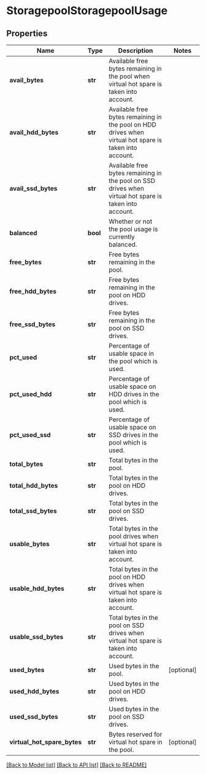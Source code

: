 # StoragepoolStoragepoolUsage

## Properties
Name | Type | Description | Notes
------------ | ------------- | ------------- | -------------
**avail_bytes** | **str** | Available free bytes remaining in the pool when virtual hot spare is taken into account. | 
**avail_hdd_bytes** | **str** | Available free bytes remaining in the pool on HDD drives when virtual hot spare is taken into account. | 
**avail_ssd_bytes** | **str** | Available free bytes remaining in the pool on SSD drives when virtual hot spare is taken into account. | 
**balanced** | **bool** | Whether or not the pool usage is currently balanced. | 
**free_bytes** | **str** | Free bytes remaining in the pool. | 
**free_hdd_bytes** | **str** | Free bytes remaining in the pool on HDD drives. | 
**free_ssd_bytes** | **str** | Free bytes remaining in the pool on SSD drives. | 
**pct_used** | **str** | Percentage of usable space in the pool which is used. | 
**pct_used_hdd** | **str** | Percentage of usable space on HDD drives in the pool which is used. | 
**pct_used_ssd** | **str** | Percentage of usable space on SSD drives in the pool which is used. | 
**total_bytes** | **str** | Total bytes in the pool. | 
**total_hdd_bytes** | **str** | Total bytes in the pool on HDD drives. | 
**total_ssd_bytes** | **str** | Total bytes in the pool on SSD drives. | 
**usable_bytes** | **str** | Total bytes in the pool drives when virtual hot spare is taken into account. | 
**usable_hdd_bytes** | **str** | Total bytes in the pool on HDD drives when virtual hot spare is taken into account. | 
**usable_ssd_bytes** | **str** | Total bytes in the pool on SSD drives when virtual hot spare is taken into account. | 
**used_bytes** | **str** | Used bytes in the pool. | [optional] 
**used_hdd_bytes** | **str** | Used bytes in the pool on HDD drives. | 
**used_ssd_bytes** | **str** | Used bytes in the pool on SSD drives. | 
**virtual_hot_spare_bytes** | **str** | Bytes reserved for virtual hot spare in the pool. | [optional] 

[[Back to Model list]](../README.md#documentation-for-models) [[Back to API list]](../README.md#documentation-for-api-endpoints) [[Back to README]](../README.md)


